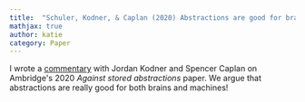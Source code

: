 ```yaml
---
title:  "Schuler, Kodner, & Caplan (2020) Abstractions are good for brains and machines: A commentary on Ambridge (2020)"
mathjax: true
author: katie
category: Paper
---
```



I wrote a [commentary](https://journals.sagepub.com/doi/full/10.1177/0142723720906233) with Jordan Kodner and Spencer Caplan on Ambridge's 2020 *Against stored abstractions* paper. We argue that abstractions are really good for both brains and machines! 


